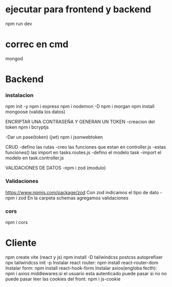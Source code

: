 # ejecutar para frontend y backend
npm run dev
# correc en cmd
mongod

# Backend

### instalacion
npm init -y
npm i express
npm i nodemon -D
npm i morgan
npm install mongoose (valida los datos)

ENCRIPTAR UNA CONTRASEÑA Y GENERAN UN TOKEN
-creacion del token
npm i bcryptjs

-Dar un pase(token) (jwt)
npm i jsonwebtoken


CRUD
-defino las rutas
-creo las funciones que estan en controller.js
-estas funciones() las import en tasks.routes.js
-defino el modelo task
-import el modelo en task.controller.js

VALIDACIONES DE DATOS
-npm i zod (modulo)




### Validaciones
https://www.npmjs.com/package/zod
 Con zod indicamos el tipo de dato
-npm i zod
En la carpeta schemas agregamos validaciones

### cors
npm i cors

# Cliente

npm create vite (react y js)
npm install -D tailwindcss postcss autoprefixer
npx tailwindcss init -p
Instalar react router: npm install react-router-dom
Instalar form: npm install react-hook-form
Instalar axios(engloba fecth): npm i axios
middlewares:si el usuario esta autenticado puede pasar si no no puede pasar
leer las cookies del front: npm i js-cookie 